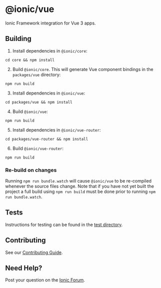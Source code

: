 # @ionic/vue

Ionic Framework integration for Vue 3 apps.

## Building

1. Install dependencies in `@ionic/core`:

```shell
cd core && npm install
```

2. Build `@ionic/core`. This will generate Vue component bindings in the `packages/vue` directory:

```shell
npm run build
````

3. Install dependencies in `@ionic/vue`:

```shell
cd packages/vue && npm install
```

4. Build `@ionic/vue`:

```shell
npm run build
````

5. Install dependencies in `@ionic/vue-router`:

```shell
cd packages/vue-router && npm install
```

6. Build `@ionic/vue-router`:

```shell
npm run build
````

### Re-build on changes

Running `npm run bundle.watch` will cause `@ionic/vue` to be re-compiled whenever the source files change. Note that if you have not yet built the project a full build using `npm run build` must be done prior to running `npm run bundle.watch`.

## Tests

Instructions for testing can be found in the [test directory](test/README.md).

## Contributing

See our [Contributing Guide](https://github.com/ionic-team/ionic-framework/blob/main/.github/CONTRIBUTING.md).

## Need Help?

Post your question on the [Ionic Forum](http://forum.ionicframework.com/).

